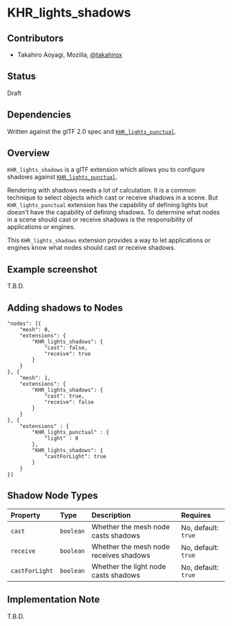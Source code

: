# KHR\_lights\_shadows

## Contributors

* Takahiro Aoyagi, Mozilla, [@takahirox](https://github.com/takahirox)

## Status

Draft

## Dependencies

Written against the glTF 2.0 spec and [`KHR_lights_punctual`](https://github.com/KhronosGroup/glTF/tree/main/extensions/2.0/Khronos/KHR_lights_punctual).

## Overview

`KHR_lights_shadows` is a glTF extension which allows you to configure shadows against
[`KHR_lights_punctual`](https://github.com/KhronosGroup/glTF/tree/main/extensions/2.0/Khronos/KHR_lights_punctual).

Rendering with shadows needs a lot of calculation. It is a common technique to select objects which cast or receive shadows in a scene. But `KHR_lights_punctual` extension has the capability of defining lights but doesn't have the capability of defining shadows. To determine what nodes in a scene should cast or receive shadows is the responsibility of applications or engines.

This `KHR_lights_shadows` extension provides a way to let applications or engines know what nodes should cast or receive shadows.

## Example screenshot

T.B.D.

## Adding shadows to Nodes

```
"nodes": [{
    "mesh": 0,
    "extensions": {
        "KHR_lights_shadows": {
            "cast": false,
            "receive": true
        }
    }
}, {
    "mesh": 1,
    "extensions": {
        "KHR_lights_shadows": {
            "cast": true,
            "receive": false
        }
    }
}, {
    "extensions" : {
        "KHR_lights_punctual" : {
            "light" : 0
        },
        "KHR_lights_shadows": {
            "castForLight": true
        }
    }
}]
```

## Shadow Node Types

| Property | Type | Description | Requires |
|:------|:------|:------|:------|
| `cast` | `boolean` | Whether the mesh node casts shadows | No, default: `true` |
| `receive` | `boolean` | Whether the mesh node receives shadows | No, default: `true` |
| `castForLight` | `boolean` | Whether the light node casts shadows | No, default: `true` |

## Implementation Note

T.B.D.
